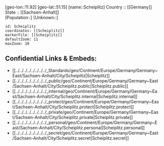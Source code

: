 ﻿---
location: [51.15,11.92] 
mapzoom: [7,12] 
mapmarker: city 
type: City
tags:
- geo/City


SpocWebEntityId: 34004
isDeleted: false
confidential: public

---
[geo-lon::11.92] 
[geo-lat::51.15] 
[name::Scheiplitz] 
Country :: [[Germany]]  
State :: [[Sachsen-Anhalt]]  
[Population::] 
[Unknown::] 


```leaflet
id: Scheiplitz
coordinates: [[Scheiplitz]] 
markerFile: [[Scheiplitz]] 
defaultZoom: 11 
maxZoom: 18
```


## Confidential Links & Embeds: 
- [[../../../../../../../../_Standards/geo/Continent/Europe/Germany/Germany~East/Sachsen-Anhalt/City/Scheiplitz|Scheiplitz]] 
- [[../../../../../../../../_public/geo/Continent/Europe/Germany/Germany~East/Sachsen-Anhalt/City/Scheiplitz.public|Scheiplitz.public]] 
- [[../../../../../../../../_internal/geo/Continent/Europe/Germany/Germany~East/Sachsen-Anhalt/City/Scheiplitz.internal|Scheiplitz.internal]] 
- [[../../../../../../../../_protect/geo/Continent/Europe/Germany/Germany~East/Sachsen-Anhalt/City/Scheiplitz.protect|Scheiplitz.protect]] 
- [[../../../../../../../../_private/geo/Continent/Europe/Germany/Germany~East/Sachsen-Anhalt/City/Scheiplitz.private|Scheiplitz.private]] 
- [[../../../../../../../../_personal/geo/Continent/Europe/Germany/Germany~East/Sachsen-Anhalt/City/Scheiplitz.personal|Scheiplitz.personal]] 
- [[../../../../../../../../_secret/geo/Continent/Europe/Germany/Germany~East/Sachsen-Anhalt/City/Scheiplitz.secret|Scheiplitz.secret]] 
